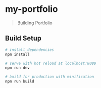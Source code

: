 # my-portfolio

> Building Portfolio

## Build Setup

```bash
# install dependencies
npm install

# serve with hot reload at localhost:8080
npm run dev

# build for production with minification
npm run build
```
